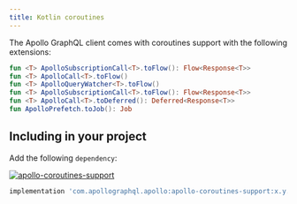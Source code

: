 ```yaml
---
title: Kotlin coroutines
---
```


The Apollo GraphQL client comes with coroutines support with the following extensions:

```kotlin
fun <T> ApolloSubscriptionCall<T>.toFlow(): Flow<Response<T>>
fun <T> ApolloCall<T>.toFlow()
fun <T> ApolloQueryWatcher<T>.toFlow()
fun <T> ApolloSubscriptionCall<T>.toFlow(): Flow<Response<T>>
fun <T> ApolloCall<T>.toDeferred(): Deferred<Response<T>>
fun ApolloPrefetch.toJob(): Job
```

## Including in your project

Add the following `dependency`:

[ ![apollo-coroutines-support](https://img.shields.io/bintray/v/apollographql/android/apollo-coroutines-support.svg?label=apollo-coroutines-coroutines) ](https://bintray.com/apollographql/android/apollo-coroutines-support/_latestVersion)
```gradle
implementation 'com.apollographql.apollo:apollo-coroutines-support:x.y.z'
```
